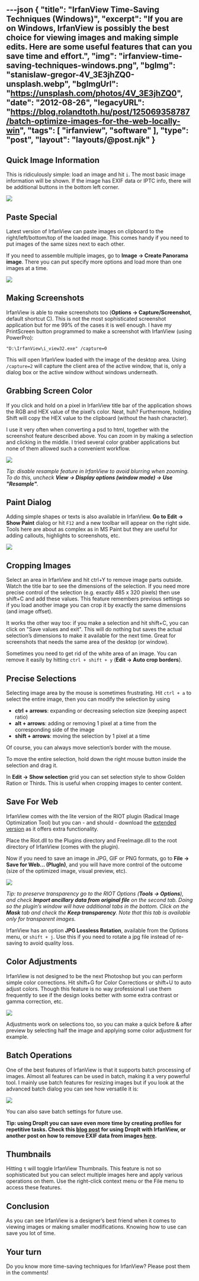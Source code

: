 ---json
{
    "title": "IrfanView Time-Saving Techniques (Windows)",
    "excerpt": "If you are on Windows, IrfanView is possibly the best choice for viewing images and making simple edits. Here are some useful features that can you save time and effort.",
    "img": "irfanview-time-saving-techniques-windows.png",
    "bgImg": "stanislaw-gregor-4V_3E3jhZQ0-unsplash.webp",
    "bgImgUrl": "https://unsplash.com/photos/4V_3E3jhZQ0",
    "date": "2012-08-26",
    "legacyURL": "https://blog.rolandtoth.hu/post/125069358787/batch-optimize-images-for-the-web-locally-win",
    "tags": [
        "irfanview",
        "software"
    ],
    "type": "post",
    "layout": "layouts/@post.njk"
}
---

## Quick Image Information

This is ridiculously simple: load an image and hit ```i```. The most basic image information will be shown. If the image has EXIF data or IPTC info, there will be additional buttons in the bottom left corner.

![](irfanview-time-saving-techniques-windows-image-info.png)

## Paste Special

Latest version of IrfanView can paste images on clipboard to the right/left/bottom/top of the loaded image. This comes handy if you need to put images of the same sizes next to each other.

If you need to assemble multiple images, go to **Image -> Create Panorama image**. There you can put specify more options and load more than one images at a time.

![](irfanview-time-saving-techniques-windows-panorama.png)

## Making Screenshots

IrfanView is able to make screenshots too (**Options -> Capture/Screenshot**, default shortcut C). This is not the most sophisticated screenshot application but for me 99% of the cases it is well enough. I have my PrintScreen button programmed to make a screenshot with IrfanView (using PowerPro):

```plaintext
"D:\IrfanView\i_view32.exe" /capture=0
```

This will open IrfanView loaded with the image of the desktop area. Using ```/capture=2``` will capture the client area of the active window, that is, only a dialog box or the active window without windows underneath.

## Grabbing Screen Color

If you click and hold on a pixel in IrfanView title bar of the application shows the RGB and HEX value of the pixel’s color. Neat, huh? Furthermore, holding Shift will copy the HEX value to the clipboard (without the hash character).

I use it very often when converting a psd to html, together with the screenshot feature described above. You can zoom in by making a selection and clicking in the middle. I tried several color grabber applications but none of them allowed such a convenient workflow.

![](irfanview-time-saving-techniques-windows-panorama.png)

_Tip: disable resample feature in IrfanView to avoid blurring when zooming. To do this, uncheck **View -> Display options (window mode) -> Use "Resample"**._

## Paint Dialog

Adding simple shapes or texts is also available in IrfanView. **Go to Edit -> Show Paint** dialog or hit ```F12``` and a new toolbar will appear on the right side. Tools here are about as complex as in MS Paint but they are useful for adding callouts, highlights to screenshots, etc.

![](irfanview-time-saving-techniques-windows-paint-dialog.png)

## Cropping Images

Select an area in IrfanView and hit ctrl+Y to remove image parts outside. Watch the title bar to see the dimensions of the selection. If you need more precise control of the selection (e.g. exactly 485 x 320 pixels) then use shift+C and add these values. This feature remembers previous settings so if you load another image you can crop it by exactly the same dimensions (and image offset).

It works the other way too: if you make a selection and hit shift+C, you can click on "Save values and exit". This will do nothing but saves the actual selection’s dimensions to make it available for the next time. Great for screenshots that needs the same area of the desktop (or window).

Sometimes you need to get rid of the white area of an image. You can remove it easily by hitting ```ctrl + shift + y``` (**Edit -> Auto crop borders**).

## Precise Selections

Selecting image area by the mouse is sometimes frustrating. Hit ```ctrl + a``` to select the entire image, then you can modify the selection by using

- **ctrl + arrows**: expanding or decreasing selection size (keeping aspect ratio)
- **alt + arrows**: adding or removing 1 pixel at a time from the corresponding side of the image
- **shift + arrows**: moving the selection by 1 pixel at a time

Of course, you can always move selection’s border with the mouse.

To move the entire selection, hold down the right mouse button inside the selection and drag it.

In **Edit -> Show selection** grid you can set selection style to show Golden Ration or Thirds. This is useful when cropping images to center content.

## Save For Web

IrfanView comes with the lite version of the RIOT plugin (Radical Image Optimization Tool) but you can - and should - download the [extended version](https://riot-optimizer.com/download/) as it offers extra functionality.

Place the Riot.dll to the Plugins directory and FreeImage.dll to the root directory of IrfanView (comes with the plugin).

Now if you need to save an image in JPG, GIF or PNG formats, go to **File -> Save for Web… (PlugIn)**, and you will have more control of the outcome (size of the optimized image, visual preview, etc).

![](irfanview-time-saving-techniques-windows-save-for-web.jpg)

_Tip: to preserve transparency go to the RIOT Options (**Tools -> Options**), and check **Import ancillary data from original file** on the second tab. Doing so the plugin’s window will have additional tabs in the bottom. Click on the **Mask** tab and check the **Keep transparency**. Note that this tab is available only for transparent images._

IrfanView has an option **JPG Lossless Rotation**, available from the Options menu, or ```shift + j```. Use this if you need to rotate a jpg file instead of re-saving to avoid quality loss.

## Color Adjustments

IrfanView is not designed to be the next Photoshop but you can perform simple color corrections. Hit shift+G for Color Corrections or shift+U to auto adjust colors. Though this feature is no way professional I use them frequently to see if the design looks better with some extra contrast or gamma correction, etc.

![](irfanview-time-saving-techniques-windows-color-adjustments.png)

Adjustments work on selections too, so you can make a quick before & after preview by selecting half the image and applying some color adjustment for example.

## Batch Operations

One of the best features of IrfanView is that it supports batch processing of images. Almost all features can be used in batch, making it a very powerful tool. I mainly use batch features for resizing images but if you look at the advanced batch dialog you can see how versatile it is:

![](irfanview-time-saving-techniques-windows-batch-operations.png)

You can also save batch settings for future use.

__Tip: using DropIt you can save even more time by creating profiles for repetitive tasks. Check this [blog post](https://dropitblog.wordpress.com/2011/11/14/line-up-with-command-line/) for using DropIt with IrfanView, or another post on how to remove EXIF data from images [here](https://dropitblog.wordpress.com/2012/07/15/remove-exif-data-from-images/).__

## Thumbnails

Hitting ```t``` will toggle IrfanView Thumbnails. This feature is not so sophisticated but you can select multiple images here and apply various operations on them. Use the right-click context menu or the File menu to access these features.

## Conclusion

As you can see IrfanView is a designer’s best friend when it comes to viewing images or making smaller modifications. Knowing how to use can save you lot of time.

## Your turn

Do you know more time-saving techniques for IrfanView? Please post them in the comments! 